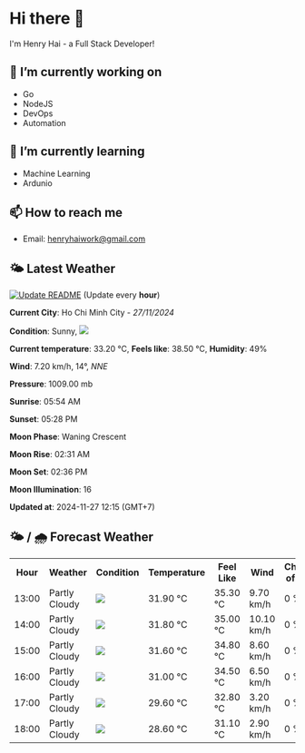 # Hi there 👋

I'm Henry Hai - a Full Stack Developer!

## 🔭 I’m currently working on

- Go
- NodeJS
- DevOps
- Automation

## 🌱 I’m currently learning

- Machine Learning
- Ardunio

## 📫 How to reach me

- Email: <henryhaiwork@gmail.com>

## 🌤️ Latest Weather
[![Update README](https://github.com/henry0hai/henry0hai/actions/workflows/udpateReadme.yml/badge.svg)](https://github.com/henry0hai/henry0hai/actions/workflows/udpateReadme.yml)
(Update every **hour**)
<!-- CURRENT_WEATHER:START -->
**Current City**: Ho Chi Minh City - *27/11/2024*

**Condition**: Sunny, <img src="https://cdn.weatherapi.com/weather/64x64/day/113.png"/>

**Current temperature**: 33.20 °C, **Feels like**: 38.50 °C, **Humidity**: 49%

**Wind**: 7.20 km/h, 14°, *NNE*

**Pressure**: 1009.00 mb

**Sunrise**: 05:54 AM

**Sunset**: 05:28 PM

**Moon Phase**: Waning Crescent

**Moon Rise**: 02:31 AM

**Moon Set**: 02:36 PM

**Moon Illumination**: 16

**Updated at**: 2024-11-27 12:15 (GMT+7)<!-- CURRENT_WEATHER:END -->

## 🌤️ / 🌧️ Forecast Weather
<!-- FORECAST_WEATHER:START -->
<table>
		<tr>
			<th>Hour</th>
			<th>Weather</th>
			<th>Condition</th>
			<th>Temperature</th>
			<th>Feel Like</th>
			<th>Wind</th>
			<th>Chance of Rain</th>
		</tr>
				<tr>
					<td>13:00</td>
					<td>Partly Cloudy </td>
					<td><img src='https://cdn.weatherapi.com/weather/64x64/day/116.png'/></td>
					<td>31.90 °C</td>
					<td>35.30 °C</td>
					<td>9.70 km/h</td>
					<td>0 %</td>
				</tr>
				<tr>
					<td>14:00</td>
					<td>Partly Cloudy </td>
					<td><img src='https://cdn.weatherapi.com/weather/64x64/day/116.png'/></td>
					<td>31.80 °C</td>
					<td>35.00 °C</td>
					<td>10.10 km/h</td>
					<td>0 %</td>
				</tr>
				<tr>
					<td>15:00</td>
					<td>Partly Cloudy </td>
					<td><img src='https://cdn.weatherapi.com/weather/64x64/day/116.png'/></td>
					<td>31.60 °C</td>
					<td>34.80 °C</td>
					<td>8.60 km/h</td>
					<td>0 %</td>
				</tr>
				<tr>
					<td>16:00</td>
					<td>Partly Cloudy </td>
					<td><img src='https://cdn.weatherapi.com/weather/64x64/day/116.png'/></td>
					<td>31.00 °C</td>
					<td>34.50 °C</td>
					<td>6.50 km/h</td>
					<td>0 %</td>
				</tr>
				<tr>
					<td>17:00</td>
					<td>Partly Cloudy </td>
					<td><img src='https://cdn.weatherapi.com/weather/64x64/day/116.png'/></td>
					<td>29.60 °C</td>
					<td>32.80 °C</td>
					<td>3.20 km/h</td>
					<td>0 %</td>
				</tr>
				<tr>
					<td>18:00</td>
					<td>Partly Cloudy </td>
					<td><img src='https://cdn.weatherapi.com/weather/64x64/night/116.png'/></td>
					<td>28.60 °C</td>
					<td>31.10 °C</td>
					<td>2.90 km/h</td>
					<td>0 %</td>
				</tr>
</table>
<!-- FORECAST_WEATHER:END -->
